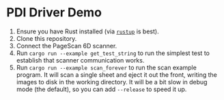 # PDI Driver Demo

1. Ensure you have Rust installed (via [`rustup`](https://rustup.rs/) is best).
2. Clone this repository.
3. Connect the PageScan 6D scanner.
4. Run `cargo run --example get_test_string` to run the simplest test to establish that scanner communication works.
5. Run `cargo run --example scan_forever` to run the scan example program. It will scan a single sheet and eject it out the front, writing the images to disk in the working directory. It will be a bit slow in debug mode (the default), so you can add `--release` to speed it up.
